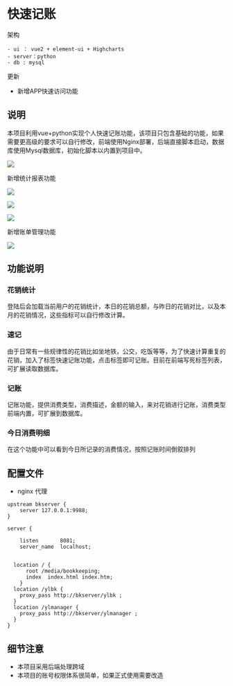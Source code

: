 # 快速记账
架构

	- ui ： vue2 + element-ui + Highcharts
	- server：python
	- db : mysql

更新

- 新增APP快速访问功能

## 说明

本项目利用vue+python实现个人快速记账功能，该项目只包含基础的功能，如果需要更高级的要求可以自行修改，前端使用Nginx部署，后端直接脚本启动，数据库使用Mysql数据库，初始化脚本以内置到项目中。

![](./media/Snipaste_2022-12-17_22-26-31.png)

新增统计报表功能

![](./media/Snipaste_2022-12-18_23-33-54.png)

![](./media/Snipaste_2022-12-18_23-36-02.png)

![](./media/Snipaste_2022-12-18_23-36-58.png)

新增账单管理功能

![](./media/Xnip2022-12-31_23-26-13.jpg)

## 功能说明

### 花销统计

登陆后会加载当前用户的花销统计，本日的花销总额，与昨日的花销对比，以及本月的花销情况，这些指标可以自行修改计算。

### 速记

由于日常有一些规律性的花销比如坐地铁，公交，吃饭等等，为了快速计算重复的花销，加入了标签快速记账功能，点击标签即可记账。目前在前端写死标签列表，可扩展读取数据库。

### 记账

记账功能，提供消费类型，消费描述，金额的输入，来对花销进行记账，消费类型前端内置，可扩展到数据库。

### 今日消费明细

在这个功能中可以看到今日所记录的消费情况，按照记账时间倒叙排列

## 配置文件

- nginx 代理

```
upstream bkserver {
    server 127.0.0.1:9988;
}

server {

    listen       8081;
    server_name  localhost;


  location / {
      root /media/bookkeeping;
      index  index.html index.htm;
    }
  location /ylbk {
    proxy_pass http://bkserver/ylbk ;
  }
  location /ylmanager {
    proxy_pass http://bkserver/ylmanager ;
  }
}
```

## 细节注意

- 本项目采用后端处理跨域
- 本项目的账号权限体系很简单，如果正式使用需要改造




